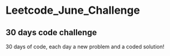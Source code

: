 # Leetcode_June_Challenge

## 30 days code challenge

30 days of code, each day a new problem and a coded solution!

